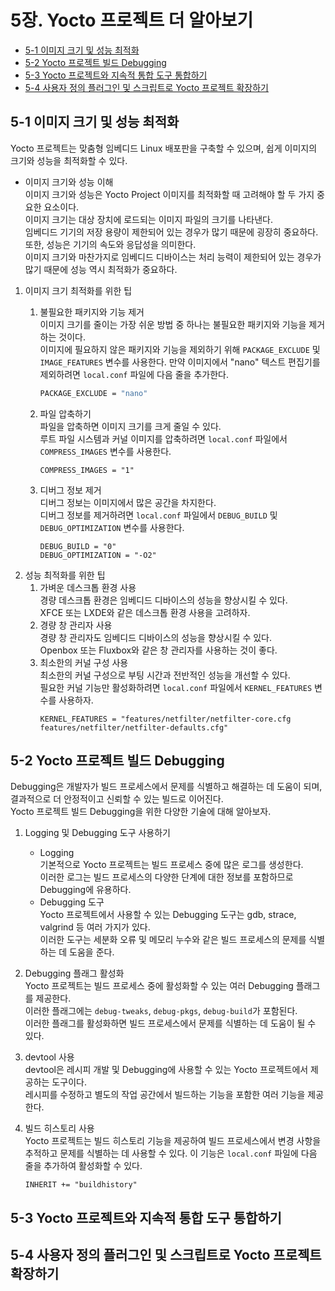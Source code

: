 # 5장. **Yocto 프로젝트 더 알아보기**

* [5-1 이미지 크기 및 성능 최적화](#5-1-이미지-크기-및-성능-최적화)
* [5-2 Yocto 프로젝트 빌드 Debugging](#5-2-yocto-프로젝트-빌드-debugging)
* [5-3 Yocto 프로젝트와 지속적 통합 도구 통합하기](#5-3-yocto-프로젝트와-지속적-통합-도구-통합하기)
* [5-4 사용자 정의 플러그인 및 스크립트로 Yocto 프로젝트 확장하기](#5-4-사용자-정의-플러그인-및-스크립트로-yocto-프로젝트-확장하기)

## 5-1 이미지 크기 및 성능 최적화  
  Yocto 프로젝트는 맞춤형 임베디드 Linux 배포판을 구축할 수 있으며, 쉽게 이미지의 크기와 성능을 최적화할 수 있다.
  
  * 이미지 크기와 성능 이해  
    이미지 크기와 성능은 Yocto Project 이미지를 최적화할 때 고려해야 할 두 가지 중요한 요소이다.  
    이미지 크기는 대상 장치에 로드되는 이미지 파일의 크기를 나타낸다.  
    임베디드 기기의 저장 용량이 제한되어 있는 경우가 많기 때문에 굉장히 중요하다.  
    또한, 성능은 기기의 속도와 응답성을 의미한다.  
    이미지 크기와 마찬가지로 임베디드 디바이스는 처리 능력이 제한되어 있는 경우가 많기 때문에 성능 역시 최적화가 중요하다.

  1. 이미지 크기 최적화를 위한 팁  
      1. 불필요한 패키지와 기능 제거  
        이미지 크기를 줄이는 가장 쉬운 방법 중 하나는 불필요한 패키지와 기능을 제거하는 것이다.  
        이미지에 필요하지 않은 패키지와 기능을 제외하기 위해 `PACKAGE_EXCLUDE` 및 `IMAGE_FEATURES` 변수를 사용한다.
        만약 이미지에서 "nano" 텍스트 편집기를 제외하려면 `local.conf` 파일에 다음 줄을 추가한다.
          ``` bash
          PACKAGE_EXCLUDE = "nano"
          ```

      2. 파일 압축하기  
        파일을 압축하면 이미지 크기를 크게 줄일 수 있다.  
        루트 파일 시스템과 커널 이미지를 압축하려면 `local.conf` 파일에서 `COMPRESS_IMAGES` 변수를 사용한다.  
          ```
          COMPRESS_IMAGES = "1"
          ```

      3. 디버그 정보 제거  
        디버그 정보는 이미지에서 많은 공간을 차지한다.  
        디버그 정보를 제거하려면 `local.conf` 파일에서 `DEBUG_BUILD` 및 `DEBUG_OPTIMIZATION` 변수를 사용한다.
          ```
          DEBUG_BUILD = "0"
          DEBUG_OPTIMIZATION = "-O2"
          ```
  2. 성능 최적화를 위한 팁  
      1. 가벼운 데스크톱 환경 사용  
        경량 데스크톱 환경은 임베디드 디바이스의 성능을 향상시킬 수 있다.  
        XFCE 또는 LXDE와 같은 데스크톱 환경 사용을 고려하자.
      2. 경량 창 관리자 사용  
        경량 창 관리자도 임베디드 디바이스의 성능을 향상시킬 수 있다.  
        Openbox 또는 Fluxbox와 같은 창 관리자를 사용하는 것이 좋다.
      3. 최소한의 커널 구성 사용  
        최소한의 커널 구성으로 부팅 시간과 전반적인 성능을 개선할 수 있다.  
        필요한 커널 기능만 활성화하려면 `local.conf` 파일에서 `KERNEL_FEATURES` 변수를 사용하자.      
          ```
          KERNEL_FEATURES = "features/netfilter/netfilter-core.cfg features/netfilter/netfilter-defaults.cfg"
          ```

## 5-2 Yocto 프로젝트 빌드 Debugging
  Debugging은 개발자가 빌드 프로세스에서 문제를 식별하고 해결하는 데 도움이 되며, 결과적으로 더 안정적이고 신뢰할 수 있는 빌드로 이어진다.  
  Yocto 프로젝트 빌드 Debugging을 위한 다양한 기술에 대해 알아보자.

  1. Logging 및 Debugging 도구 사용하기  
      * Logging  
        기본적으로 Yocto 프로젝트는 빌드 프로세스 중에 많은 로그를 생성한다.  
        이러한 로그는 빌드 프로세스의 다양한 단계에 대한 정보를 포함하므로 Debugging에 유용하다.
      * Debugging 도구  
        Yocto 프로젝트에서 사용할 수 있는 Debugging 도구는 gdb, strace, valgrind 등 여러 가지가 있다.  
        이러한 도구는 세분화 오류 및 메모리 누수와 같은 빌드 프로세스의 문제를 식별하는 데 도움을 준다.

  2. Debugging 플래그 활성화  
    Yocto 프로젝트는 빌드 프로세스 중에 활성화할 수 있는 여러 Debugging 플래그를 제공한다.  
    이러한 플래그에는 `debug-tweaks`, `debug-pkgs`, `debug-build`가 포함된다.  
    이러한 플래그를 활성화하면 빌드 프로세스에서 문제를 식별하는 데 도움이 될 수 있다.

  3. devtool 사용  
    devtool은 레시피 개발 및 Debugging에 사용할 수 있는 Yocto 프로젝트에서 제공하는 도구이다.  
    레시피를 수정하고 별도의 작업 공간에서 빌드하는 기능을 포함한 여러 기능을 제공한다.

  4. 빌드 히스토리 사용  
    Yocto 프로젝트는 빌드 히스토리 기능을 제공하여 빌드 프로세스에서 변경 사항을 추적하고 문제를 식별하는 데 사용할 수 있다. 이 기능은 `local.conf` 파일에 다음 줄을 추가하여 활성화할 수 있다.
      ```
      INHERIT += "buildhistory"
      ```
      
## 5-3 Yocto 프로젝트와 지속적 통합 도구 통합하기
## 5-4 사용자 정의 플러그인 및 스크립트로 Yocto 프로젝트 확장하기